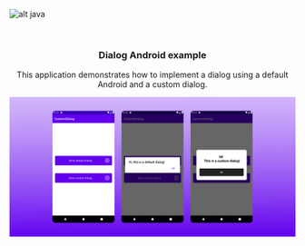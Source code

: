 ![alt java](https://img.shields.io/badge/Java-ED8B00?style=for-the-badge&logo=java&logoColor=white)

<br />
<div align="center">
  <h3 align="center">Dialog Android example</h3>

  <p align="center">
    This application demonstrates how to implement a dialog using a default Android and a custom dialog.
  </p>
  
  <img src="https://github.com/FedeCana00/Dialog-Android-example/blob/master/preview.png" alt="Preview" />
</div>
